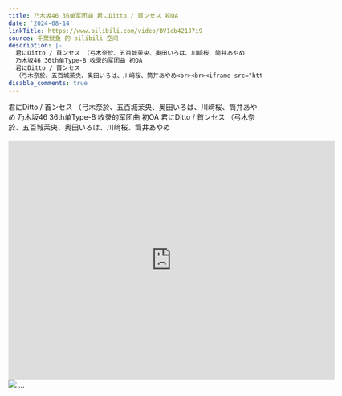 ```yaml
---
title: 乃木坂46 36单军团曲 君にDitto / 首ンセス 初OA
date: '2024-08-14'
linkTitle: https://www.bilibili.com/video/BV1cb421J7i9
source: 千葉鱿鱼 的 bilibili 空间
description: |-
  君にDitto / 首ンセス （弓木奈於、五百城茉央、奥田いろは、川﨑桜、筒井あやめ
  乃木坂46 36th单Type-B 收录的军团曲 初OA
  君にDitto / 首ンセス
  （弓木奈於、五百城茉央、奥田いろは、川﨑桜、筒井あやめ<br><br><iframe src="https://www.bilibili.com/blackboard/html5mobileplayer.html?aid=1806282309&amp;high_quality=1&amp;autoplay=0" width="650" height="477" scrolling="no" border="0" frameborder="no" framespacing="0" allowfullscreen="true" referrerpolicy="no-referrer"></iframe><br><img src="http://i2.hdslb.com/bfs/archive/d9f5f36d47a44e9ac7199776f00352ca7581b1d0.jpg" referrerpolicy="no-referrer"> ...
disable_comments: true
---
```

君にDitto / 首ンセス （弓木奈於、五百城茉央、奥田いろは、川﨑桜、筒井あやめ
乃木坂46 36th单Type-B 收录的军团曲 初OA
君にDitto / 首ンセス
（弓木奈於、五百城茉央、奥田いろは、川﨑桜、筒井あやめ<br><br><iframe src="https://www.bilibili.com/blackboard/html5mobileplayer.html?aid=1806282309&amp;high_quality=1&amp;autoplay=0" width="650" height="477" scrolling="no" border="0" frameborder="no" framespacing="0" allowfullscreen="true" referrerpolicy="no-referrer"></iframe><br><img src="http://i2.hdslb.com/bfs/archive/d9f5f36d47a44e9ac7199776f00352ca7581b1d0.jpg" referrerpolicy="no-referrer"> ...